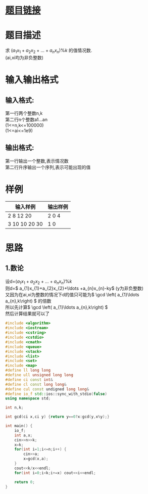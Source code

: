 # [**题目链接**](http://codeforces.com/problemset/problem/1010/C "CF1010C")
# **题目描述**
求 $\left( a_{1}x_{1}+a_{2}x_{2}+\ldots +a_{n}x_{n}\right) \% k$ 的值情况数.   
(ai,xi均为非负整数)
# **输入输出格式**
## 输入格式:
第一行两个整数n,k   
第二行n个整数a1...an   
(1<=n,k<=100000)   
(1<=ai<=1e9)
## 输出格式:
第一行输出一个整数,表示情况数   
第二行升序输出一个序列,表示可能出现的值   

# **样例**
|输入样例|输出样例|
|--------|--------|
|2 8 12 20|2 0 4 |
|3 10 10 20 30|1 0 |

# **思路**
## 1.数论
设d=$\left( a_{1}x_{1}+a_{2}x_{2}+\ldots +a_{n}x_{n}\right) \% k$   
则d=$ a_{1}x_{1}+a_{2}x_{2}+\ldots +a_{n}x_{n}-ky$  (y为非负整数)   
又因为在ai,xi为整数的情况下d的值只可能为$ \gcd \left( a_{1}\ldots a_{n},k\right) $ 的倍数   
所以先计算$ \gcd \left( a_{1}\ldots a_{n},k\right) $   
然后计算结果就可以了   
```c++
#include <algorithm>
#include <iostream>
#include <cstring>
#include <cstdio>
#include <cmath>
#include <queue>
#include <stack>
#include <list>
#include <set>
#include <map>
#define ll long long
#define ull unsigned long long
#define ci const int&
#define cl const long long&
#define cul const undigned long long&
#define io_f std::ios::sync_with_stdio(false)
using namespace std;

int n,k;

int gcd(ci x,ci y) {return y==0?x:gcd(y,x%y);}

int main() {
	io_f;
	int a,x;
	cin>>n>>k;
	x=k;
	for(int i=1;i<=n;i++) {
		cin>>a;
		x=gcd(x,a);
	}
	cout<<k/x<<endl;
	for(int i=0;i<k;i+=x) cout<<i<<endl;

	return 0;
}
```